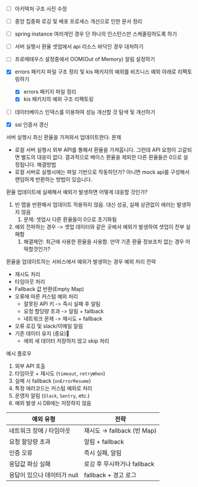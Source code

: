 - [ ] 아키텍처 구조 사진 수정
- [ ] 중앙 집중화 로깅 및 배포 프로세스 개선으로 인한 문서 정리
- [ ] spring instance 여러개인 경우 단 하나의 인스턴스만 스케줄링하도록 하기
- [ ] 서버 실행시 환율 셋업에서 api 리소스 바닥인 경우 대처하기
- [ ] 프로메테우스 설정중에서 OOM(Out of Memory) 알림 설정하기
- [x] errors 패키지 파일 구조 정리 및 kis 패키지의 예외를 비즈니스 예외 아래로 리팩토링하기
	- [x] errors 패키지 파일 정리
	- [x] kis 패키지의 예외 구조 리팩토링
- [ ] 데이터베이스 인덱스를 이용하여 성능 개선할 것 탐색 및 개선하기
- [x] ssl 인증서 갱신



서버 실행시 최신 환율을 가져와서 업데이트한다.
문제
- 로컬 서버 실행시 외부 API를 통해서 환율을 가져옵니다. 그런데 API 요청이 고갈되면 별도의 대응이 없다. 결과적으로 베이스 환율을 제외한 다른 환율들은 0으로 설정됩니다.
해결방법
- 로컬 서버로 실행시에는 파일 기반으로 작동하던가? 아니면 mock api를 구성해서 랜덤하게 반환하는 방법이 있습니다.


환율 업데이트에 실패해서 예외가 발생하면 어떻게 대응할 것인가?
1. 빈 맵을 반환해서 업데이트 적용하지 않음. 대신 성공, 실패 상관없이 에러는 발생하지 않음
	1. 문제: 셋업시 다른 환율들이 0으로 초기화됨
2. 예외 전파하는 경우 -> 셋업 데이터와 같은 곳에서 예외가 발생하여 셋업이 전부 실패함
	1. 해결제안: 최근에 사용한 환율을 사용함. 만약 기존 환율 정보조차 없는 경우 어떡할것인가?

환율을 업데이트하는 서비스에서 예외가 발생하는 경우 예외 처리 전략
- 재시도 처리
- 타임아웃 처리
- Fallback 값 반환(Empty Map)
- 오류에 따른 커스텀 예외 처리
	- 잘못된 API 키 -> 즉시 실패 후 알림
	- 요청 할당량 초과 -> 알림 + fallback
	- 네트워크 문제 -> 재시도 + fallback
- 오류 로깅 및 slack/이메일 알림
- 기존 데이터 유지 (중요)
	- 에외 새 데이터 저장하지 않고 skip 처리

예시 플로우
1. 외부 API 호출
2. 타임아웃 + 재시도 (`timeout`, `retryWhen`)
3. 실패 시 fallback (`onErrorResume`)
4. 특정 에러코드는 커스텀 예외로 처리
5. 운영자 알림 (`Slack`, `Sentry`, etc.)
6. 예외 발생 시 DB에는 저장하지 않음

| 예외 유형             | 전략                     |
| ----------------- | ---------------------- |
| 네트워크 장애 / 타임아웃    | 재시도 → fallback (빈 Map) |
| 요청 할당량 초과         | 알림 + fallback          |
| 인증 오류             | 즉시 실패, 알림              |
| 응답값 파싱 실패         | 로깅 후 무시하거나 fallback    |
| 응답이 있으나 데이터가 null | fallback + 경고 로그       |